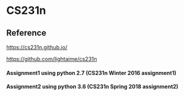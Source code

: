 # CS231n

## Reference
https://cs231n.github.io/ 

https://github.com/lightaime/cs231n

#### Assignment1 using python 2.7 (CS231n Winter 2016 assignment1)
#### Assignment2 using python 3.6 (CS231n Spring 2018 assignment2)

